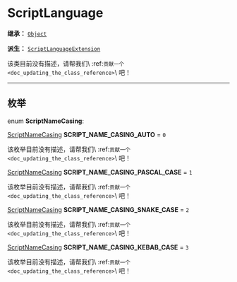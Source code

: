 <!-- ⚠ 请勿编辑本文件 ⚠ -->
<!-- 本文档使用脚本从 WeDot 引擎源码仓库生成。 -->
<!-- 生成脚本：https://github.com/WeDot-Engine/WeDot/tree/4.3/doc/tools/make_md.py； -->
<!-- 原文件：https://github.com/WeDot-Engine/WeDot/tree/4.3/doc/classes/ScriptLanguage.xml。 -->

<div id="_class_scriptlanguage"></div>

# ScriptLanguage

**继承：** [`Object`](class_object.md)

**派生：** [`ScriptLanguageExtension`](class_scriptlanguageextension.md)

该类目前没有描述，请帮我们\ :ref:`贡献一个 <doc_updating_the_class_reference>`\ 吧！

<!-- rst-class:: classref-section-separator -->

---

## 枚举

<div id="_class_enum_scriptlanguage_scriptnamecasing"></div>

enum **ScriptNameCasing**: <div id="enum_scriptlanguage_scriptnamecasing"></div>

<div id="_class_scriptlanguage_constant_script_name_casing_auto"></div>

[ScriptNameCasing](#enum_scriptlanguage_scriptnamecasing) **SCRIPT_NAME_CASING_AUTO** = ``0``

该枚举目前没有描述，请帮我们\ :ref:`贡献一个 <doc_updating_the_class_reference>`\ 吧！



<div id="_class_scriptlanguage_constant_script_name_casing_pascal_case"></div>

[ScriptNameCasing](#enum_scriptlanguage_scriptnamecasing) **SCRIPT_NAME_CASING_PASCAL_CASE** = ``1``

该枚举目前没有描述，请帮我们\ :ref:`贡献一个 <doc_updating_the_class_reference>`\ 吧！



<div id="_class_scriptlanguage_constant_script_name_casing_snake_case"></div>

[ScriptNameCasing](#enum_scriptlanguage_scriptnamecasing) **SCRIPT_NAME_CASING_SNAKE_CASE** = ``2``

该枚举目前没有描述，请帮我们\ :ref:`贡献一个 <doc_updating_the_class_reference>`\ 吧！



<div id="_class_scriptlanguage_constant_script_name_casing_kebab_case"></div>

[ScriptNameCasing](#enum_scriptlanguage_scriptnamecasing) **SCRIPT_NAME_CASING_KEBAB_CASE** = ``3``

该枚举目前没有描述，请帮我们\ :ref:`贡献一个 <doc_updating_the_class_reference>`\ 吧！



[^virtual]: 本方法通常需要用户覆盖才能生效。
[^const]: 本方法无副作用，不会修改该实例的任何成员变量。
[^vararg]: 本方法除了能接受在此处描述的参数外，还能够继续接受任意数量的参数。
[^constructor]: 本方法用于构造某个类型。
[^static]: 调用本方法无需实例，可直接使用类名进行调用。
[^operator]: 本方法描述的是使用本类型作为左操作数的有效运算符。
[^bitfield]: 这个值是由下列位标志构成位掩码的整数。
[^void]: 无返回值。

